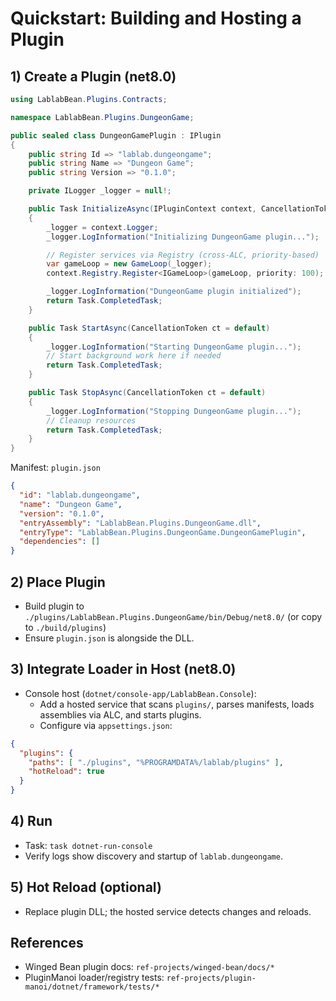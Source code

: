 # Quickstart: Building and Hosting a Plugin

## 1) Create a Plugin (net8.0)

```csharp
using LablabBean.Plugins.Contracts;

namespace LablabBean.Plugins.DungeonGame;

public sealed class DungeonGamePlugin : IPlugin
{
    public string Id => "lablab.dungeongame";
    public string Name => "Dungeon Game";
    public string Version => "0.1.0";

    private ILogger _logger = null!;

    public Task InitializeAsync(IPluginContext context, CancellationToken ct = default)
    {
        _logger = context.Logger;
        _logger.LogInformation("Initializing DungeonGame plugin...");

        // Register services via Registry (cross-ALC, priority-based)
        var gameLoop = new GameLoop(_logger);
        context.Registry.Register<IGameLoop>(gameLoop, priority: 100);

        _logger.LogInformation("DungeonGame plugin initialized");
        return Task.CompletedTask;
    }

    public Task StartAsync(CancellationToken ct = default)
    {
        _logger.LogInformation("Starting DungeonGame plugin...");
        // Start background work here if needed
        return Task.CompletedTask;
    }

    public Task StopAsync(CancellationToken ct = default)
    {
        _logger.LogInformation("Stopping DungeonGame plugin...");
        // Cleanup resources
        return Task.CompletedTask;
    }
}
```

Manifest: `plugin.json`

```json
{
  "id": "lablab.dungeongame",
  "name": "Dungeon Game",
  "version": "0.1.0",
  "entryAssembly": "LablabBean.Plugins.DungeonGame.dll",
  "entryType": "LablabBean.Plugins.DungeonGame.DungeonGamePlugin",
  "dependencies": []
}
```

## 2) Place Plugin

- Build plugin to `./plugins/LablabBean.Plugins.DungeonGame/bin/Debug/net8.0/` (or copy to `./build/plugins`)
- Ensure `plugin.json` is alongside the DLL.

## 3) Integrate Loader in Host (net8.0)

- Console host (`dotnet/console-app/LablabBean.Console`):
  - Add a hosted service that scans `plugins/`, parses manifests, loads assemblies via ALC, and starts plugins.
  - Configure via `appsettings.json`:

```json
{
  "plugins": {
    "paths": [ "./plugins", "%PROGRAMDATA%/lablab/plugins" ],
    "hotReload": true
  }
}
```

## 4) Run

- Task: `task dotnet-run-console`
- Verify logs show discovery and startup of `lablab.dungeongame`.

## 5) Hot Reload (optional)

- Replace plugin DLL; the hosted service detects changes and reloads.

## References

- Winged Bean plugin docs: `ref-projects/winged-bean/docs/*`
- PluginManoi loader/registry tests: `ref-projects/plugin-manoi/dotnet/framework/tests/*`
